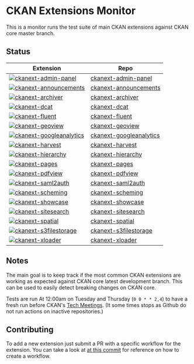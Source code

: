# CKAN Extensions Monitor

This is a monitor runs the test suite of main CKAN extensions against CKAN core master branch.

## Status

| Extension | Repo |
| --------- | ---- |
| [![ckanext-admin-panel](https://github.com/ckan/ckan-extensions-monitor/workflows/ckanext-admin-panel/badge.svg)](https://github.com/ckan/ckan-extensions-monitor/actions/workflows/.ckanext-admin-panel.yml) | [ckanext-admin-panel](https://github.com/mutantsan/ckanext-admin-panel)
| [![ckanext-announcements](https://github.com/ckan/ckan-extensions-monitor/workflows/ckanext-announcements/badge.svg)](https://github.com/ckan/ckan-extensions-monitor/actions/workflows/.ckanext-announcements.yml) | [ckanext-announcements](https://github.com/okfn/ckanext-announcements)
| [![ckanext-archiver](https://github.com/ckan/ckan-extensions-monitor/workflows/ckanext-archiver/badge.svg)](https://github.com/ckan/ckan-extensions-monitor/actions/workflows/.ckanext-archiver.yml) | [ckanext-archiver](https://github.com/ckan/ckanext-archiver)
| [![ckanext-dcat](https://github.com/ckan/ckan-extensions-monitor/workflows/ckanext-dcat/badge.svg)](https://github.com/ckan/ckan-extensions-monitor/actions/workflows/.ckanext-dcat.yml) | [ckanext-dcat](https://github.com/ckan/ckanext-dcat)
| [![ckanext-fluent](https://github.com/ckan/ckan-extensions-monitor/workflows/ckanext-fluent/badge.svg)](https://github.com/ckan/ckan-extensions-monitor/actions/workflows/.ckanext-fluent.yml) | [ckanext-fluent](https://github.com/ckan/ckanext-fluent)
| [![ckanext-geoview](https://github.com/ckan/ckan-extensions-monitor/workflows/ckanext-geoview/badge.svg)](https://github.com/ckan/ckan-extensions-monitor/actions/workflows/.ckanext-geoview.yml) | [ckanext-geoview](https://github.com/ckan/ckanext-geoview)
| [![ckanext-googleanalytics](https://github.com/ckan/ckan-extensions-monitor/workflows/ckanext-googleanalytics/badge.svg)](https://github.com/ckan/ckan-extensions-monitor/actions/workflows/.ckanext-googleanalytics.yml) | [ckanext-googleanalytics](https://github.com/ckan/ckanext-googleanalytics)
| [![ckanext-harvest](https://github.com/ckan/ckan-extensions-monitor/workflows/ckanext-harvest/badge.svg)](https://github.com/ckan/ckan-extensions-monitor/actions/workflows/.ckanext-harvest.yml) | [ckanext-harvest](https://github.com/ckan/ckanext-harvest)
| [![ckanext-hierarchy](https://github.com/ckan/ckan-extensions-monitor/workflows/ckanext-hierarchy/badge.svg)](https://github.com/ckan/ckan-extensions-monitor/actions/workflows/.ckanext-hierarchy.yml) | [ckanext-hierarchy](https://github.com/ckan/ckanext-hierarchy)
| [![ckanext-pages](https://github.com/ckan/ckan-extensions-monitor/workflows/ckanext-pages/badge.svg)](https://github.com/ckan/ckan-extensions-monitor/actions/workflows/.ckanext-pages.yml) | [ckanext-pages](https://github.com/ckan/ckanext-pages)
| [![ckanext-pdfview](https://github.com/ckan/ckan-extensions-monitor/workflows/ckanext-pdfview/badge.svg)](https://github.com/ckan/ckan-extensions-monitor/actions/workflows/.ckanext-pdfview.yml) | [ckanext-pdfview](https://github.com/ckan/ckanext-pdfview)
| [![ckanext-saml2auth](https://github.com/ckan/ckan-extensions-monitor/workflows/ckanext-saml2auth/badge.svg)](https://github.com/ckan/ckan-extensions-monitor/actions/workflows/.ckanext-saml2auth.yml) | [ckanext-saml2auth](https://github.com/keitaroinc/ckanext-saml2auth)
| [![ckanext-scheming](https://github.com/ckan/ckan-extensions-monitor/workflows/ckanext-scheming/badge.svg)](https://github.com/ckan/ckan-extensions-monitor/actions/workflows/.ckanext-scheming.yml) | [ckanext-scheming](https://github.com/ckan/ckanext-scheming)
| [![ckanext-showcase](https://github.com/ckan/ckan-extensions-monitor/workflows/ckanext-showcase/badge.svg)](https://github.com/ckan/ckan-extensions-monitor/actions/workflows/.ckanext-showcase.yml) | [ckanext-showcase](https://github.com/ckan/ckanext-showcase)
| [![ckanext-sitesearch](https://github.com/ckan/ckan-extensions-monitor/workflows/ckanext-sitesearch/badge.svg)](https://github.com/ckan/ckan-extensions-monitor/actions/workflows/.ckanext-sitesearch.yml) | [ckanext-sitesearch](https://github.com/okfn/ckanext-sitesearch)
| [![ckanext-spatial](https://github.com/ckan/ckan-extensions-monitor/workflows/ckanext-spatial/badge.svg)](https://github.com/ckan/ckan-extensions-monitor/actions/workflows/.ckanext-spatial.yml) | [ckanext-spatial](https://github.com/ckan/ckanext-spatial)
| [![ckanext-s3filestorage](https://github.com/ckan/ckan-extensions-monitor/workflows/ckanext-s3filestorage/badge.svg)](https://github.com/ckan/ckan-extensions-monitor/actions/workflows/.ckanext-s3filestorage.yml) | [ckanext-s3filestorage](https://github.com/qld-gov-au/ckanext-s3filestore)
| [![ckanext-xloader](https://github.com/ckan/ckan-extensions-monitor/workflows/ckanext-xloader/badge.svg)](https://github.com/ckan/ckan-extensions-monitor/actions/workflows/.ckanext-xloader.yml) | [ckanext-xloader](https://github.com/ckan/ckanext-xloader)


## Notes

The main goal is to keep track if the most common CKAN extensions are working as expected against CKAN core latest development branch. This can be used to easily detect breaking changes on CKAN core.

Tests are run At 12:00am on Tuesday and Thursday (`0 0 * * 2,4`) to have a fresh run before CKAN's [Tech Meetings](https://github.com/ckan/ckan/wiki/Weekly-Developer-Meetings). (It some times stops as Github do not run actions on inactive repositories.)

## Contributing

To add a new extension just submit a PR with a specific workflow for the extension. You can take a look at [at this commit](542e0b27e659b93415b157ca013d302d4209db16) for reference on how to create a workflow.
